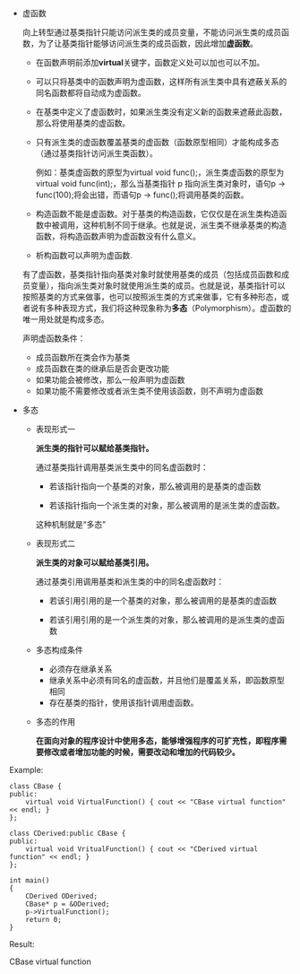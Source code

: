 * 虚函数

    向上转型通过基类指针只能访问派生类的成员变量，不能访问派生类的成员函数，为了让基类指针能够访问派生类的成员函数，因此增加**虚函数**。

    * 在函数声明前添加**virtual**关键字，函数定义处可以加也可以不加。

    * 可以只将基类中的函数声明为虚函数，这样所有派生类中具有遮蔽关系的同名函数都将自动成为虚函数。

    * 在基类中定义了虚函数时，如果派生类没有定义新的函数来遮蔽此函数，那么将使用基类的虚函数。

    * 只有派生类的虚函数覆盖基类的虚函数（函数原型相同）才能构成多态（通过基类指针访问派生类函数）。

        例如：基类虚函数的原型为virtual void func();，派生类虚函数的原型为virtual void func(int);，那么当基类指针 p 指向派生类对象时，语句p -> func(100);将会出错，而语句p -> func();将调用基类的函数。

    * 构造函数不能是虚函数。对于基类的构造函数，它仅仅是在派生类构造函数中被调用，这种机制不同于继承。也就是说，派生类不继承基类的构造函数，将构造函数声明为虚函数没有什么意义。

    * 析构函数可以声明为虚函数.

    有了虚函数，基类指针指向基类对象时就使用基类的成员（包括成员函数和成员变量），指向派生类对象时就使用派生类的成员。也就是说，基类指针可以按照基类的方式来做事，也可以按照派生类的方式来做事，它有多种形态，或者说有多种表现方式，我们将这种现象称为**多态**（Polymorphism）。虚函数的唯一用处就是构成多态。

    声明虚函数条件：

    * 成员函数所在类会作为基类
    * 成员函数在类的继承后是否会更改功能
    * 如果功能会被修改，那么一般声明为虚函数
    * 如果功能不需要修改或者派生类不使用该函数，则不声明为虚函数

* 多态

    * 表现形式一

        **派生类的指针可以赋给基类指针。** 

        通过基类指针调用基类派生类中的同名虚函数时：

        * 若该指针指向一个基类的对象，那么被调用的是基类的虚函数

        * 若该指针指向一个派生类的对象，那么被调用的是派生类的虚函数。

        这种机制就是“多态” 

    * 表现形式二

        **派生类的对象可以赋给基类引用。**

        通过基类引用调用基类和派生类的中的同名虚函数时：

        * 若该引用引用的是一个基类的对象，那么被调用的是基类的虚函数

        * 若该引用引用的是一个派生类的对象，那么被调用的是派生类的虚函数

    * 多态构成条件

        * 必须存在继承关系
        * 继承关系中必须有同名的虚函数，并且他们是覆盖关系，即函数原型相同
        * 存在基类的指针，使用该指针调用虚函数。

    * 多态的作用

        **在面向对象的程序设计中使用多态，能够增强程序的可扩充性，即程序需要修改或者增加功能的时候，需要改动和增加的代码较少。**

Example:

```
class CBase {
public:
	virtual void VirtualFunction() { cout << "CBase virtual function" << endl; }
};

class CDerived:public CBase {
public:
	virtual void VritualFunction() { cout << "CDerived virtual function" << endl; }
};

int main()
{
	CDerived ODerived;
	CBase* p = &ODerived;
	p->VirtualFunction();
	return 0;
}
```
Result:

CBase virtual function